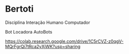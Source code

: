 # Bertoti
Disciplina Interação Humano Computador

Bot Locadora AutoBots

https://colab.research.google.com/drive/1C5rCVZ-z0qgV-MQrFgrQi7tRca2yXjWK?usp=sharing
